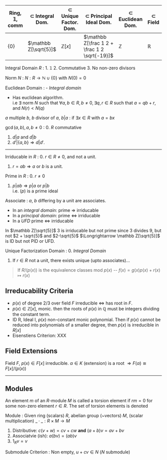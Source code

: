 | Ring, $\mathbb 1$, comm| $\subset$ Integral Dom. | $\subset$ Unique Factor. Dom. | $\subset$ Principal Ideal Dom. | $\subset$ Euclidean Dom. | $\subset$ Field |
|-|---------------|-------------------------------|------------------------|-----------------------|-----------------|
|$\{0\}$ | $\mathbb Z[\sqrt{5}]$|$\mathbb Z[x]$ | $\mathbb Z[\frac 1 2 + \frac 1 2 \sqrt{-19}]$ | $\mathbb Z$            | $\mathbb R$       |

Integral Domain $R$
: 1. $\mathbb 1$
  2. Commutative
  3. No non-zero divisors

Norm $N$
: $N: R \to \mathbb N \cup \{0\}$ with $N(0) = 0$

Euclidean Domain
: - *Integral domain*
  - Has euclidean algorithm.   
    i.e $\exists$ norm $N$ such that $\forall a, b \in R, b \ne 0, \exists q, r
    \in R$ such that $a = qb + r$, and $N(r) < N(q)$


$a$ multiple $b$, $b$ divisor of $a$, $b|a$ 
: if $\exists x \in R$ with $a = bx$

$\gcd(a, b), a, b \ne 0$
: 0. $R$ commutative
  1. $d|a$ and $d|b$
  2. $d'|\{a, b\} \Longrightarrow d | d'$.

---

Irriducable in $R$
: 0. $r\in R \ne 0$, and not a unit.
  1. $r = ab \Longrightarrow a$ or $b$ is a unit.

Prime in $R$
: 0. $r \ne 0$
  1. $p | ab \Longrightarrow p | a$ or $p|b$  
     i.e. $(p)$ is a prime ideal

Associate
: $a$, $b$ differing by a unit are associates.


* In an *integral domain*: prime $\Longrightarrow$ irriducable  
* In a  *principal domain*: prime $\Longleftrightarrow$ irriducable
* In a *UFD* prime $\Longleftrightarrow$ irriducable

In $\mathbb Z[\sqrt{5}]$ $3$ is irriducable but not prime
since $3$ divides $9$, but not $2 + \sqrt{5}$ and $2-\sqrt{5}$
$\Longrightarrow \mathbb Z[\sqrt{5}]$ is ID but not PID or UFD.


Unique Factorization Domain
: 0. *Integral Domain*
  1. If $r\in R$ not a unit, there exists unique (upto associates)...


> If $R/(p(x))$ is the equivalence classes mod $p(x)$ -- $f(x) = g(x)p(x) + r(x)
> \mapsto r(x)$
> 

## Irreducability Criteria

* $p(x)$ of degree 2/3 over field $F$ irreducible $\Longleftrightarrow$ has root
  in $F$.
* $p(x) \in \mathbb Z[x]$, monic. then the roots of $p(x)$ in $\mathbb Q$ must be integers
  dividing the constant term.
* ID R, Ideal I, $p(x)$ non-constant monic polynomial. Then if $p(x)$ cannot be
  reduced into polynomials of a smaller degree, then $p(x)$ is irreducible in
  $R[x]$
* Eisenstiens Criterion: XXX

## Field Extensions

Field $F$, $p(x) \in F[x]$ irreducible. $\alpha \in K$ (extension) is a root
$\Longrightarrow F(\alpha) \cong F[x]/(p(x))$

---

## Modules
An element $m$ of an $R$-module $M$ is called a torsion element if $rm = 0$
for some non-zero element $r \in R$. The set of torsion elements is denoted

Module
: Given ring (scalars) $R$, abelian group (~vectors) $M$, (scalar multiplication)
  $\_\cdot\_ : R \times M \to M$

  1. Distributive: $c(v + w) = cv + cw$ **and** $(a + b)v = av + bv$
  2. Associatvie (ish): $a(b v) = (a b) v$
  3. $1_R v = v$

Submodule Criterion
: Non empty, $u + cv \in N$ ($N$ submodule)

